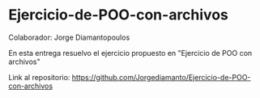 # Ejercicio-de-POO-con-archivos

Colaborador: Jorge Diamantopoulos

En esta entrega resuelvo el ejercicio propuesto en "Ejercicio de POO con archivos"

Link al repositorio: https://github.com/Jorgediamanto/Ejercicio-de-POO-con-archivos
